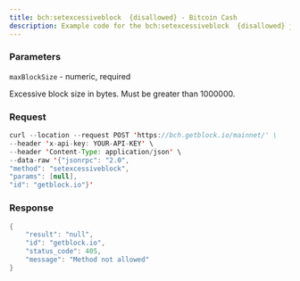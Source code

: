 ```yaml
---
title: bch:setexcessiveblock  {disallowed} - Bitcoin Cash
description: Example code for the bch:setexcessiveblock  {disallowed} json-rpc method. Сomplete guide on how to use bch:setexcessiveblock  {disallowed} json-rpc in GetBlock.io Web3 documentation.
---
```


### Parameters


`maxBlockSize` - numeric, required

Excessive block size in bytes. Must be greater than 1000000.

### Request

``` java
curl --location --request POST 'https://bch.getblock.io/mainnet/' \
--header 'x-api-key: YOUR-API-KEY' \
--header 'Content-Type: application/json' \
--data-raw '{"jsonrpc": "2.0",
"method": "setexcessiveblock",
"params": [null],
"id": "getblock.io"}'
```

###  Response

``` java
{
    "result": "null",
    "id": "getblock.io",
    "status_code": 405,
    "message": "Method not allowed"
}
```

